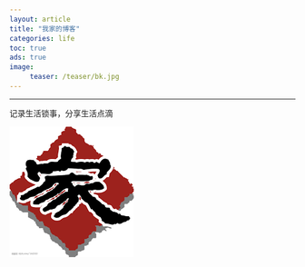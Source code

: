 ```yaml
---
layout: article
title: "我家的博客"
categories: life
toc: true
ads: true
image:
     teaser: /teaser/bk.jpg
---
```


---

记录生活锁事，分享生活点滴

![1](https://github.com/storage201602/storage201602/blob/master/myhome2016/_posts/life/2016-02-04-1646life.md/0204_37.jpg?raw=true)